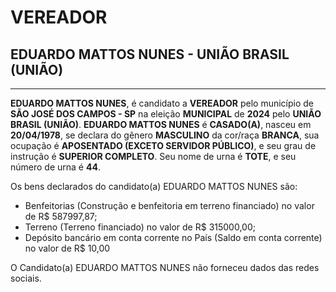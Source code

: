 # VEREADOR
## EDUARDO MATTOS NUNES - UNIÃO BRASIL (UNIÃO)
---
**EDUARDO MATTOS NUNES**, é candidato a **VEREADOR** pelo município de **SÃO JOSÉ DOS CAMPOS - SP** na eleição **MUNICIPAL** de **2024** pelo **UNIÃO BRASIL (UNIÃO)**.
**EDUARDO MATTOS NUNES** é **CASADO(A)**, nasceu em **20/04/1978**, se declara do gênero **MASCULINO** da cor/raça **BRANCA**, sua ocupação é **APOSENTADO (EXCETO SERVIDOR PÚBLICO)**, e seu grau de instrução é **SUPERIOR COMPLETO**.
Seu nome de urna é **TOTE**, e seu número de urna é **44**.

Os bens declarados do candidato(a) EDUARDO MATTOS NUNES são: 
- Benfeitorias (Construção e benfeitoria em terreno  financiado) no valor de R$ 587997,87;
- Terreno (Terreno financiado) no valor de R$ 315000,00;
- Depósito bancário em conta corrente no País (Saldo em conta corrente) no valor de R$ 10,00

O Candidato(a) EDUARDO MATTOS NUNES não forneceu dados das redes sociais.